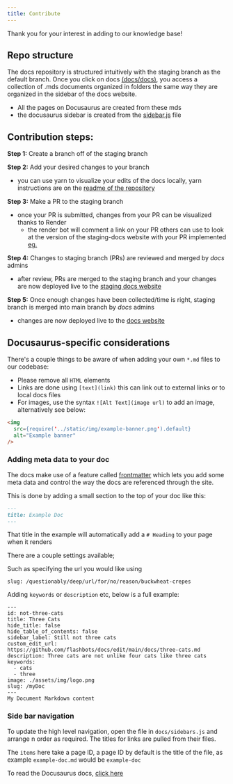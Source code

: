 ```yaml
---
title: Contribute
---
```

Thank you for your interest in adding to our knowledge base!

## Repo structure
The docs repository is structured intuitively with the staging branch as the default branch. Once you click on docs [(docs/docs)](https://github.com/flashbots/docs/tree/staging/docs), you access a collection of .mds documents organized in folders the same way they are organized in the sidebar of the docs website.
- All the pages on Docusaurus are created from these mds
- the docusaurus sidebar is created from the [sidebar.js](https://github.com/flashbots/docs/blob/staging/docs/sidebars.js) file


## Contribution steps:

**Step 1:**  Create a branch off of the staging branch

**Step 2:** Add your desired changes to your branch
- you can use yarn to visualize your edits of the docs locally, yarn instructions are on the [readme of the repository](https://github.com/flashbots/docs#readme)

**Step 3:** Make a PR to the staging branch
- once your PR is submitted, changes from your PR can be visualized thanks to Render
    - the render bot will comment a link on your PR others can use to look at the version of the staging-docs website with your PR implemented [eg.](https://github.com/flashbots/docs/pull/23)

**Step 4:** Changes to staging branch (PRs) are reviewed and merged by *docs* admins
- after review, PRs are merged to the staging branch and your changes are now deployed live to the [staging docs website](https://docs-staging.flashbots.net/)

**Step 5:** Once enough changes have been collected/time is right, staging branch is merged into main branch by *docs* admins
- changes are now deployed live to the [docs website](https://docs.flashbots.net/)

## Docusaurus-specific considerations
There's a couple things to be aware of when adding your own `*.md` files to our codebase:

- Please remove all `HTML` elements
- Links are done using `[text](link)` this can link out to external links or to local docs files
- For images, use the syntax `![Alt Text](image url)` to add an image, alternatively see below:

```md
<img
  src={require('../static/img/example-banner.png').default}
  alt="Example banner"
/>
```

### Adding meta data to your doc

The docs make use of a feature called [frontmatter](https://docusaurus.io/docs/api/plugins/@docusaurus/plugin-content-docs#markdown-frontmatter) which lets you add some meta data and
control the way the docs are referenced through the site.

This is done by adding a small section to the top of your doc like this:

```md
---
title: Example Doc
---
```

That title in the example will automatically add a `# Heading` to your page when it renders

There are a couple settings available;

Such as specifying the url you would like using

`slug: /questionably/deep/url/for/no/reason/buckwheat-crepes`

Adding `keywords` or `description` etc, below is a full example:
```
---
id: not-three-cats
title: Three Cats
hide_title: false
hide_table_of_contents: false
sidebar_label: Still not three cats
custom_edit_url: https://github.com/flashbots/docs/edit/main/docs/three-cats.md
description: Three cats are not unlike four cats like three cats
keywords:
  - cats
  - three
image: ./assets/img/logo.png
slug: /myDoc
---
My Document Markdown content
```

### Side bar navigation

To update the high level navigation, open the file in `docs/sidebars.js` and arrange n order as required. The titles for links are pulled from their files.

The `items` here take a page ID, a page ID by default is the title of the file, as example `example-doc.md` would be `example-doc`

To read the Docusaurus docs, [click here](https://docusaurus.io/docs/sidebar)
